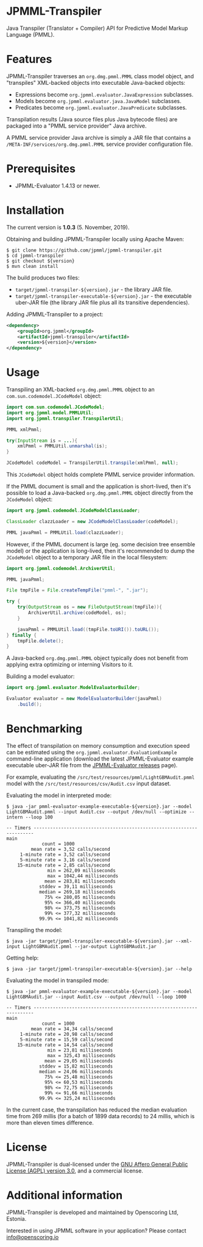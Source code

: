 JPMML-Transpiler
================

Java Transpiler (Translator + Compiler) API for Predictive Model Markup Language (PMML).

# Features #

JPMML-Transpiler traverses an `org.dmg.pmml.PMML` class model object, and "transpiles" XML-backed objects into executable Java-backed objects:

* Expressions become `org.jpmml.evaluator.JavaExpression` subclasses.
* Models become `org.jpmml.evaluator.java.JavaModel` subclasses.
* Predicates become `org.jpmml.evaluator.JavaPredicate` subclasses.

Transpilation results (Java source files plus Java bytecode files) are packaged into a "PMML service provider" Java archive.

A PMML service provider Java archive is simply a JAR file that contains a `/META-INF/services/org.dmg.pmml.PMML` service provider configuration file.

# Prerequisites #

* JPMML-Evaluator 1.4.13 or newer.

# Installation #

The current version is **1.0.3** (5. November, 2019).

Obtaining and building JPMML-Transpiler locally using Apache Maven:

```
$ git clone https://github.com/jpmml/jpmml-transpiler.git
$ cd jpmml-transpiler
$ git checkout ${version}
$ mvn clean install
```

The build produces two files:

* `target/jpmml-transpiler-${version}.jar` - the library JAR file.
* `target/jpmml-transpiler-executable-${version}.jar` - the executable uber-JAR file (the library JAR file plus all its transitive dependencies).

Adding JPMML-Transpiler to a project:

```xml
<dependency>
	<groupId>org.jpmml</groupId>
	<artifactId>jpmml-transpiler</artifactId>
	<version>${version}</version>
</dependency>
```

# Usage #

Transpiling an XML-backed `org.dmg.pmml.PMML` object to an `com.sun.codemodel.JCodeModel` object:

```java
import com.sun.codemodel.JCodeModel;
import org.jpmml.model.PMMLUtil;
import org.jpmml.transpiler.TranspilerUtil;

PMML xmlPmml;

try(InputStream is = ...){
	xmlPmml = PMMLUtil.unmarshal(is);
}

JCodeModel codeModel = TranspilerUtil.transpile(xmlPmml, null);
```

This `JCodeModel` object holds complete PMML service provider information.

If the PMML document is small and the application is short-lived, then it's possible to load a Java-backed `org.dmg.pmml.PMML` object directly from the `JCodeModel` object:

```java
import org.jpmml.codemodel.JCodeModelClassLoader;

ClassLoader clazzLoader = new JCodeModelClassLoader(codeModel);

PMML javaPmml = PMMLUtil.load(clazzLoader);
```

However, if the PMML document is large (eg. some decision tree ensemble model) or the application is long-lived, then it's recommended to dump the `JCodeModel` object to a temporary JAR file in the local filesystem:

```java
import org.jpmml.codemodel.ArchiverUtil;

PMML javaPmml;

File tmpFile = File.createTempFile("pmml-", ".jar");

try {
	try(OutputStream os = new FileOutputStream(tmpFile)){
		ArchiverUtil.archive(codeModel, os);
	}

	javaPmml = PMMLUtil.load((tmpFile.toURI()).toURL());
} finally {
	tmpFile.delete();
}
```

A Java-backed `org.dmg.pmml.PMML` object typically does not benefit from applying extra optimizing or interning Visitors to it.

Building a model evaluator:

```java
import org.jpmml.evaluator.ModelEvaluatorBuilder;

Evaluator evaluator = new ModelEvaluatorBuilder(javaPmml)
	.build();
```

# Benchmarking #

The effect of transpilation on memory consumption and execution speed can be estimated using the `org.jpmml.evaluator.EvaluationExample` command-line application (download the latest JPMML-Evaluator example executable uber-JAR file from the [JPMML-Evaluator releases](https://github.com/jpmml/jpmml-evaluator/releases) page).

For example, evaluating the `/src/test/resources/pmml/LightGBMAudit.pmml` model with the `/src/test/resources/csv/Audit.csv` input dataset.

Evaluating the model in interpreted mode:

```
$ java -jar pmml-evaluator-example-executable-${version}.jar --model LightGBMAudit.pmml --input Audit.csv --output /dev/null --optimize --intern --loop 100

-- Timers ----------------------------------------------------------------------
main
             count = 1000
         mean rate = 3,52 calls/second
     1-minute rate = 3,52 calls/second
     5-minute rate = 3,16 calls/second
    15-minute rate = 2,85 calls/second
               min = 262,09 milliseconds
               max = 1042,44 milliseconds
              mean = 283,81 milliseconds
            stddev = 39,11 milliseconds
            median = 269,18 milliseconds
              75% <= 280,05 milliseconds
              95% <= 366,40 milliseconds
              98% <= 373,75 milliseconds
              99% <= 377,32 milliseconds
            99.9% <= 1041,82 milliseconds
```

Transpiling the model:

```
$ java -jar target/jpmml-transpiler-executable-${version}.jar --xml-input LightGBMAudit.pmml --jar-output LightGBMAudit.jar
```

Getting help:

```
$ java -jar target/jpmml-transpiler-executable-${version}.jar --help
```

Evaluating the model in transpiled mode:

```
$ java -jar pmml-evaluator-example-executable-${version}.jar --model LightGBMAudit.jar --input Audit.csv --output /dev/null --loop 1000

-- Timers ----------------------------------------------------------------------
main
             count = 1000
         mean rate = 34,34 calls/second
     1-minute rate = 20,98 calls/second
     5-minute rate = 15,59 calls/second
    15-minute rate = 14,54 calls/second
               min = 23,81 milliseconds
               max = 325,43 milliseconds
              mean = 29,05 milliseconds
            stddev = 15,82 milliseconds
            median = 24,06 milliseconds
              75% <= 25,48 milliseconds
              95% <= 60,53 milliseconds
              98% <= 72,75 milliseconds
              99% <= 91,66 milliseconds
            99.9% <= 325,24 milliseconds
```

In the current case, the transpilation has reduced the median evaluation time from 269 millis (for a batch of 1899 data records) to 24 millis, which is more than eleven times difference.

# License #

JPMML-Transpiler is dual-licensed under the [GNU Affero General Public License (AGPL) version 3.0](https://www.gnu.org/licenses/agpl-3.0.html), and a commercial license.

# Additional information #

JPMML-Transpiler is developed and maintained by Openscoring Ltd, Estonia.

Interested in using JPMML software in your application? Please contact [info@openscoring.io](mailto:info@openscoring.io)